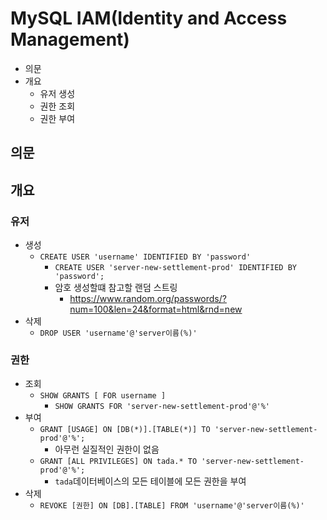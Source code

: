 # MySQL IAM(Identity and Access Management)

- 의문
- 개요
  - 유저 생성
  - 권한 조회
  - 권한 부여

## 의문

## 개요

### 유저

- 생성
  - `CREATE USER 'username' IDENTIFIED BY 'password'`
    - `CREATE USER 'server-new-settlement-prod' IDENTIFIED BY 'password';`
    - 암호 생성할떄 참고할 랜덤 스트링
      - https://www.random.org/passwords/?num=100&len=24&format=html&rnd=new
- 삭제
  - `DROP USER 'username'@'server이름(%)'`

### 권한

- 조회
  - `SHOW GRANTS [ FOR username ]`
    - `SHOW GRANTS FOR 'server-new-settlement-prod'@'%'`
- 부여
  - `GRANT [USAGE] ON [DB(*)].[TABLE(*)] TO 'server-new-settlement-prod'@'%';`
    - 아무런 실질적인 권한이 없음
  - `GRANT [ALL PRIVILEGES] ON tada.* TO 'server-new-settlement-prod'@'%';`
    - `tada`데이터베이스의 모든 테이블에 모든 권한을 부여
- 삭제
  - `REVOKE [권한] ON [DB].[TABLE] FROM 'username'@'server이름(%)'`
